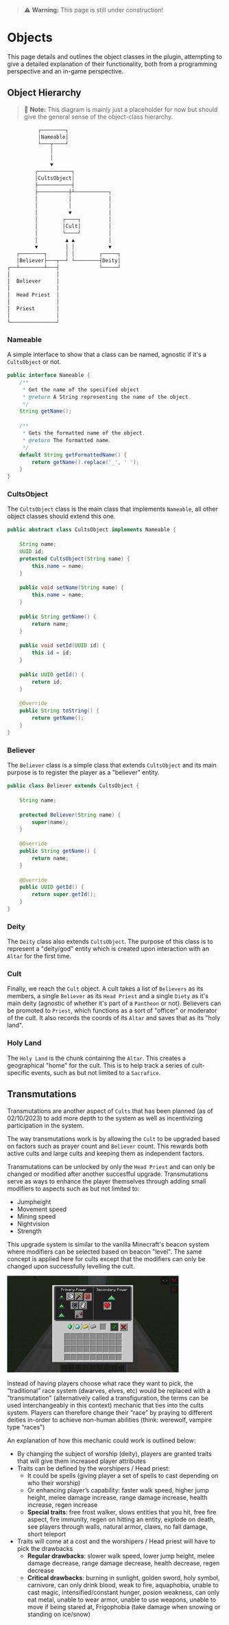 > ⚠️ **Warning:** This page is still under construction!
# Objects
This page details and outlines the object classes in the plugin, attempting to give a detailed explanation of their functionality, both from a programming perspective and an in-game perspective.

## Object Hierarchy
> 📝 **Note:** This diagram is mainly just a placeholder for now but should give the general sense of the object-class hierarchy.
    
```
          ┌────────┐
          │Nameable│
          └───┬────┘
              │
              │
              ▼
         ┌───────────┐
         │CultsObject│
         ├───────────┤
         ├──────────┼┴───────────┐
         │          │            │
         │          │            │
         │          ▼            │
         │        ┌────┐         │
         │        │Cult│         │
         │        └────┘         │
         │         ▲ ▲           │
         ▼         │ │           ▼
   ┌────────┐      │ │        ┌─────┐
   │Believer├───┬──┘ └────────┤Deity│
┌──┴────────┴───┤             └─────┘
│               │
│  Believer     │
│               │
│  Head Priest  │
│               │
│  Priest       │
│               │
└───────────────┘
```

### Nameable
A simple interface to show that a class can be named, agnostic if it's a `CultsObject` or not.
```java
public interface Nameable {
    /**
     * Get the name of the specified object
     * @return A String representing the name of the object.
     */
    String getName();

    /**
     * Gets the formatted name of the object.
     * @return The formatted name.
     */
    default String getFormattedName() {
        return getName().replace('_', ' ');
    }
}
```    

### CultsObject
The `CultsObject` class is the main class that implements `Nameable`, all other object classes should extend this one.

```java
public abstract class CultsObject implements Nameable {

    String name;
    UUID id;
    protected CultsObject(String name) { 
        this.name = name; 
    }

    public void setName(String name) { 
        this.name = name; 
    }

    public String getName() { 
        return name; 
    }

    public void setId(UUID id) { 
        this.id = id; 
    }

    public UUID getId() { 
        return id; 
    }

    @Override
    public String toString() { 
        return getName(); 
    }
}
```

### Believer
The `Believer` class is a simple class that extends `CultsObject` and its main purpose is to register the player as a "believer" entity.
```java
public class Believer extends CultsObject {

    String name;

    protected Believer(String name) { 
        super(name); 
    }

    @Override
    public String getName() { 
        return name; 
    }

    @Override
    public UUID getId() { 
        return super.getId(); 
    }
}
```
### Deity
The `Deity` class also extends `CultsObject`. The purpose of this class is to represent a "deity/god" entity which is created upon interaction with an `Altar` for the first time. 

### Cult
Finally, we reach the `Cult` object. A cult takes a list of `Believers` as its members, a single `Believer` as its `Head Priest` and a single `Diety` as it's main deity (agnostic of whether it's part of a `Pantheon` or not). Believers can be promoted to `Priest`, which functions as a sort of "officer" or moderator of the cult. It also records the coords of its `Altar` and saves that as its "holy land".

### Holy Land
The `Holy Land` is the chunk containing the `Altar`. This creates a geographical "home" for the cult. This is to help track a series of cult-specific events, such as but not limited to a `Sacrafice`. 

## Transmutations
Transmutations are another aspect of `Cults` that has been planned (as of 02/10/2023) to add more depth to the system as well as incentivizing participation in the system.   

The way transmutations work is by allowing the `Cult` to be upgraded based on factors such as prayer count and `Believer` count. This rewards both active cults and large cults and keeping them as independent factors.   

Transmutations can be unlocked by only the `Head Priest` and can only be changed or modified after another succesfful upgrade. Transmutations serve as ways to enhance the player themselves through adding small modifiers to aspects such as but not limited to: 
- Jumpheight
- Movement speed
- Mining speed
- Nightvision
- Strength
    
This upgrade system is similar to the vanilla Minecraft's beacon system where modifiers can be selected based on beacon "level". The same concept is applied here for cults except that the modifiers can only be changed upon successfully levelling the cult.

<!-- ![Beacon Levels](images/../../../../book/images/beacon_levels.png)  -->
<img src="mages/../../../../book/images/beacon_levels.png" alt="Beacon Levels" width="400"/>


Instead of having players choose what race they want to pick, the “traditional” race system (dwarves, elves, etc) would be replaced with a "transmutation" (alternatively called a transfiguration, the terms can be used interchangeably in this context) mechanic that ties into the cults system. Players can therefore change their “race” by praying to different deities in-order to achieve non-human abilities (think: werewolf, vampire type “races”)

An explanation of how this mechanic could work is outlined below:

- By changing the subject of worship (deity), players are granted traits that will give them increased player attributes 
- Traits can be defined by the worshipers / Head priest: 
  - It could be spells (giving player a set of spells to cast depending on who their worship)
  - Or enhancing player’s capability: faster walk speed, higher jump height, melee damage increase, range damage increase, health increase, regen increase
  - **Special traits**: free frost walker, slows entities that you hit, free fire aspect, fire immunity, regen on hitting an entity, explode on death, see players through walls, natural armor, claws, no fall damage, short teleport
- Traits will come at a cost and the worshipers / Head priest will have to pick the drawbacks 
  - **Regular drawbacks**: slower walk speed, lower jump height, melee damage decrease, range damage decrease, health decrease, regen decrease
  - **Critical drawbacks**: burning in sunlight, golden sword, holy symbol, carnivore, can only drink blood, weak to fire, aquaphobia, unable to cast magic, intensified/constant hunger, posion weakness, can only eat metal, unable to wear armor, unable to use weapons, unable to move if being stared at, Frigophobia (take damage when snowing or standing on ice/snow)

